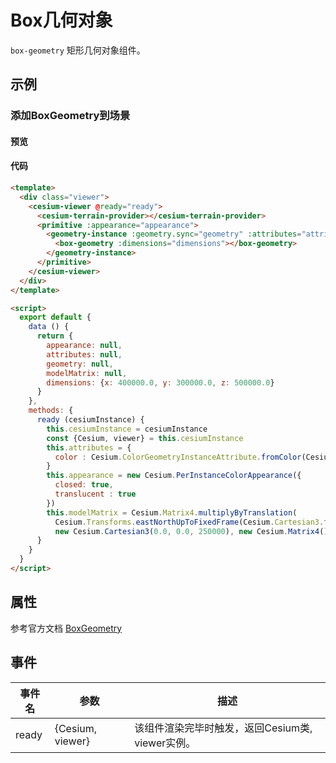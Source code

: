# Box几何对象

`box-geometry` 矩形几何对象组件。

## 示例

### 添加BoxGeometry到场景

#### 预览

<doc-preview>
  <template>
    <div class="viewer">
      <cesium-viewer @ready="ready">
        <cesium-terrain-provider></cesium-terrain-provider>
        <primitive :appearance="appearance">
          <geometry-instance :geometry.sync="geometry" :attributes="attributes" :modelMatrix="modelMatrix">
            <box-geometry :dimensions="dimensions"></box-geometry>
          </geometry-instance>
        </primitive>
      </cesium-viewer>
    </div>
  </template>

  <script>
    export default {
      data () {
        return {
          appearance: null,
          attributes: null,
          geometry: null,
          modelMatrix: null,
          dimensions: {x: 400000.0, y: 300000.0, z: 500000.0}
        }
      },
      methods: {
        ready (cesiumInstance) {
          this.cesiumInstance = cesiumInstance
          const {Cesium, viewer} = this.cesiumInstance
          this.attributes = {
            color : Cesium.ColorGeometryInstanceAttribute.fromColor(Cesium.Color.RED.withAlpha(0.5))
          }
          this.appearance = new Cesium.PerInstanceColorAppearance({
            closed: true,
            translucent : true
          })
          this.modelMatrix = Cesium.Matrix4.multiplyByTranslation(
            Cesium.Transforms.eastNorthUpToFixedFrame(Cesium.Cartesian3.fromDegrees(105.0, 40.0)),
            new Cesium.Cartesian3(0.0, 0.0, 250000), new Cesium.Matrix4())
        }
      }
    }
  </script>
</doc-preview>

#### 代码

```html
<template>
  <div class="viewer">
    <cesium-viewer @ready="ready">
      <cesium-terrain-provider></cesium-terrain-provider>
      <primitive :appearance="appearance">
        <geometry-instance :geometry.sync="geometry" :attributes="attributes" :modelMatrix="modelMatrix">
          <box-geometry :dimensions="dimensions"></box-geometry>
        </geometry-instance>
      </primitive>
    </cesium-viewer>
  </div>
</template>

<script>
  export default {
    data () {
      return {
        appearance: null,
        attributes: null,
        geometry: null,
        modelMatrix: null,
        dimensions: {x: 400000.0, y: 300000.0, z: 500000.0}
      }
    },
    methods: {
      ready (cesiumInstance) {
        this.cesiumInstance = cesiumInstance
        const {Cesium, viewer} = this.cesiumInstance
        this.attributes = {
          color : Cesium.ColorGeometryInstanceAttribute.fromColor(Cesium.Color.RED.withAlpha(0.5))
        }
        this.appearance = new Cesium.PerInstanceColorAppearance({
          closed: true,
          translucent : true
        })
        this.modelMatrix = Cesium.Matrix4.multiplyByTranslation(
          Cesium.Transforms.eastNorthUpToFixedFrame(Cesium.Cartesian3.fromDegrees(105.0, 40.0)),
          new Cesium.Cartesian3(0.0, 0.0, 250000), new Cesium.Matrix4())
      }
    }
  }
</script>
```

## 属性

参考官方文档 [BoxGeometry](https://cesiumjs.org/Cesium/Build/Documentation/BoxGeometry.html)
<!-- |属性名|类型|默认值|描述|
|------|-----|-----|----|

--- -->

## 事件

|事件名|参数|描述|
|------|----|----|
|ready|{Cesium, viewer}|该组件渲染完毕时触发，返回Cesium类, viewer实例。|
